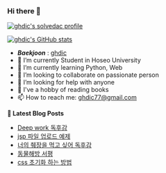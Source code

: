 ### Hi there 👋

[![ghdic's solvedac profile](http://mazassumnida.wtf/api/v2/generate_badge?boj=ghdic)](https://solved.ac/profile/ghdic)

[![ghdic's GitHub stats](https://github-readme-stats.vercel.app/api?username=ghdic&show_icons=true&theme=onedark)](https://github.com/ghdic/github-readme-stats)
- __*Baekjoon*__ : [ghdic](http://icpc.me/ghdic)
- 🔭 I’m currently Student in Hoseo University
- 🌱 I’m currently learning Python, Web
- 👯 I’m looking to collaborate on passionate person 
- 🤔 I’m looking for help with anyone
- 💬 I've a hobby of reading books
- 📫 How to reach me: ghdic77@gmail.com


**📕 Latest Blog Posts**
<!-- BLOG-POST-LIST:START -->
- [Deep work 독후감](https://marinelifeirony.tistory.com/121)
- [jsp 파일 업로드 예제](https://marinelifeirony.tistory.com/120)
- [너의 췌장을 먹고 싶어 독후감](https://marinelifeirony.tistory.com/119)
- [동물해방 서평](https://marinelifeirony.tistory.com/118)
- [css 초기화 하는 방법](https://marinelifeirony.tistory.com/117)
<!-- BLOG-POST-LIST:END -->